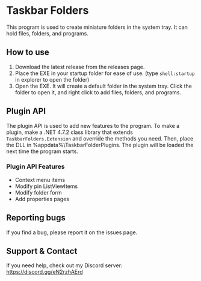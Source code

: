 # Taskbar Folders
This program is used to create miniature folders in the system tray. It can hold files, folders, and programs.

## How to use
1. Download the latest release from the releases page.
2. Place the EXE in your startup folder for ease of use. (type `shell:startup` in explorer to open the folder)
3. Open the EXE. It will create a default folder in the system tray. Click the folder to open it, and right click to add files, folders, and programs.

## Plugin API
The plugin API is used to add new features to the program. To make a plugin, make a .NET 4.7.2 class library that extends `TaskbarFolders.Extension` and override the methods you need. Then, place the DLL in %appdata%\TaskbarFolderPlugins. The plugin will be loaded the next time the program starts.
### Plugin API Features
- Context menu items
- Modify pin ListViewItems
- Modify folder form
- Add properties pages

## Reporting bugs
If you find a bug, please report it on the issues page.

## Support & Contact
If you need help, check out my Discord server: https://discord.gg/eN2rzhAErd 